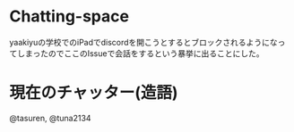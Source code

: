 # Chatting-space
yaakiyuの学校でのiPadでdiscordを開こうとするとブロックされるようになってしまったのでここのIssueで会話をするという暴挙に出ることにした。

# 現在のチャッター(造語)
@tasuren, @tuna2134
